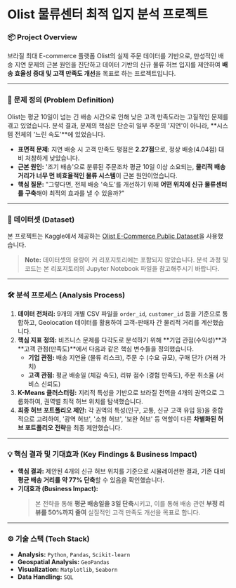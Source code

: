 # Olist 물류센터 최적 입지 분석 프로젝트

### 📦 Project Overview

브라질 최대 E-commerce 플랫폼 Olist의 실제 주문 데이터를 기반으로, 만성적인 배송 지연 문제의 근본 원인을 진단하고 데이터 기반의 신규 물류 허브 입지를 제안하여 **배송 효율성 증대 및 고객 만족도 개선**을 목표로 하는 프로젝트입니다.

---

### 🎯 문제 정의 (Problem Definition)

Olist는 평균 10일이 넘는 긴 배송 시간으로 인해 낮은 고객 만족도라는 고질적인 문제를 겪고 있었습니다. 분석 결과, 문제의 핵심은 단순히 일부 주문의 '지연'이 아니라, **시스템 전체의 '느린 속도'**에 있었습니다.

-   **표면적 문제:** 지연 배송 시 고객 만족도 평점은 **2.27점**으로, 정상 배송(4.04점) 대비 처참하게 낮았습니다.
-   **근본 원인:** '조기 배송'으로 분류된 주문조차 평균 10일 이상 소요되는, **물리적 배송 거리가 너무 먼 비효율적인 물류 시스템**이 근본 원인이었습니다.
-   **핵심 질문:** "그렇다면, 전체 배송 '속도'를 개선하기 위해 **어떤 위치에 신규 물류센터를 구축**해야 최적의 효과를 낼 수 있을까?"

---

### 💾 데이터셋 (Dataset)

본 프로젝트는 Kaggle에서 제공하는 [Olist E-Commerce Public Dataset](https://www.kaggle.com/datasets/olistbr/brazilian-ecommerce)을 사용했습니다.

> **Note:** 데이터셋의 용량이 커 리포지토리에는 포함되지 않았습니다. 분석 과정 및 코드는 본 리포지토리의 Jupyter Notebook 파일을 참고해주시기 바랍니다.

---

### 🛠️ 분석 프로세스 (Analysis Process)

1.  **데이터 전처리:** 9개의 개별 CSV 파일을 `order_id`, `customer_id` 등을 기준으로 통합하고, Geolocation 데이터를 활용하여 고객-판매자 간 물리적 거리를 계산했습니다.
2.  **핵심 지표 정의:** 비즈니스 문제를 다각도로 분석하기 위해 **기업 관점(수익성)**과 **고객 관점(만족도)**에서 다음과 같은 핵심 변수들을 정의했습니다.
    -   **기업 관점:** 배송 지연율 (물류 리스크), 주문 수 (수요 규모), 구매 단가 (거래 가치)
    -   **고객 관점:** 평균 배송일 (체감 속도), 리뷰 점수 (경험 만족도), 주문 취소율 (서비스 신뢰도)
3.  **K-Means 클러스터링:** 지리적 특성을 기반으로 브라질 전역을 4개의 권역으로 그룹화하여, 권역별 최적 허브 위치를 탐색했습니다.
4.  **최종 허브 포트폴리오 제안:** 각 권역의 특성(인구, 교통, 신규 고객 유입 등)을 종합적으로 고려하여, '광역 허브', '소형 허브', '보완 허브' 등 역할이 다른 **차별화된 허브 포트폴리오 전략**을 최종 제안했습니다.

---

### 💡 핵심 결과 및 기대효과 (Key Findings & Business Impact)

-   **핵심 결과:** 제안된 4개의 신규 허브 위치를 기준으로 시뮬레이션한 결과, 기존 대비 **평균 배송 거리를 약 77% 단축**할 수 있음을 확인했습니다.
-   **기대효과 (Business Impact):**
    > 본 전략을 통해 **평균 배송일을 3일 단축**시키고, 이를 통해 배송 관련 **부정 리뷰를 50%까지 줄여** 실질적인 고객 만족도 개선을 목표로 합니다.

---

### ⚙️ 기술 스택 (Tech Stack)

-   **Analysis:** `Python`, `Pandas`, `Scikit-learn`
-   **Geospatial Analysis:** `GeoPandas`
-   **Visualization:** `Matplotlib`, `Seaborn`
-   **Data Handling:** `SQL`
